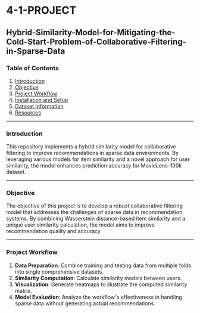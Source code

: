 # 4-1-PROJECT
## Hybrid-Similarity-Model-for-Mitigating-the-Cold-Start-Problem-of-Collaborative-Filtering-in-Sparse-Data

### **Table of Contents**
1. [Introduction](#introduction)
2. [Objective](#objective)
3. [Project Workflow](#project-workflow)
4. [Installation and Setup](#installation-and-setup)
5. [Dataset Information](#dataset-information)
6. [Resources](#resources)

---

### **Introduction**
This repository implements a hybrid similarity model for collaborative filtering to improve recommendations in sparse data environments. By leveraging various models for item similarity and a novel approach for user similarity, the model enhances prediction accuracy for MovieLens-100k dataset.

---

### **Objective**
The objective of this project is to develop a robust collaborative filtering model that addresses the challenges of sparse data in recommendation systems. By combining Wasserstein distance-based item similarity and a unique user similarity calculation, the model aims to improve recommendation quality and accuracy

---

### **Project Workflow**

1. **Data Preparation**: Combine training and testing data from multiple folds into single comprehensive datasets.  
2. **Similarity Computation**: Calculate similarity models between users.  
3. **Visualization**: Generate heatmaps to illustrate the computed similarity matrix.  
4. **Model Evaluation**: Analyze the workflow's effectiveness in handling sparse data without generating actual recommendations.  


